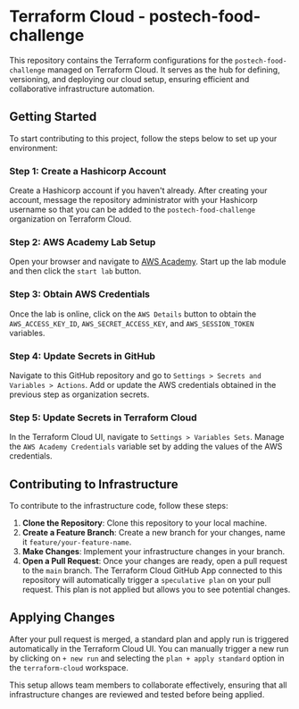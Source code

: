 # Terraform Cloud - postech-food-challenge

This repository contains the Terraform configurations for the `postech-food-challenge` managed on Terraform Cloud. It serves as the hub for defining, versioning, and deploying our cloud setup, ensuring efficient and collaborative infrastructure automation.

## Getting Started

To start contributing to this project, follow the steps below to set up your environment:

### Step 1: Create a Hashicorp Account

Create a Hashicorp account if you haven't already. After creating your account, message the repository administrator with your Hashicorp username so that you can be added to the `postech-food-challenge` organization on Terraform Cloud.

### Step 2: AWS Academy Lab Setup

Open your browser and navigate to [AWS Academy](https://awsacademy.instructure.com/). Start up the lab module and then click the `start lab` button.

### Step 3: Obtain AWS Credentials

Once the lab is online, click on the `AWS Details` button to obtain the `AWS_ACCESS_KEY_ID`, `AWS_SECRET_ACCESS_KEY`, and `AWS_SESSION_TOKEN` variables.

### Step 4: Update Secrets in GitHub

Navigate to this GitHub repository and go to `Settings > Secrets and Variables > Actions`. Add or update the AWS credentials obtained in the previous step as organization secrets.

### Step 5: Update Secrets in Terraform Cloud

In the Terraform Cloud UI, navigate to `Settings > Variables Sets`. Manage the `AWS Academy Credentials` variable set by adding the values of the AWS credentials.

## Contributing to Infrastructure

To contribute to the infrastructure code, follow these steps:

1. **Clone the Repository**: Clone this repository to your local machine.
2. **Create a Feature Branch**: Create a new branch for your changes, name it `feature/your-feature-name`.
3. **Make Changes**: Implement your infrastructure changes in your branch.
4. **Open a Pull Request**: Once your changes are ready, open a pull request to the `main` branch. The Terraform Cloud GitHub App connected to this repository will automatically trigger a `speculative plan` on your pull request. This plan is not applied but allows you to see potential changes.

## Applying Changes

After your pull request is merged, a standard plan and apply run is triggered automatically in the Terraform Cloud UI. You can manually trigger a new run by clicking on `+ new run` and selecting the `plan + apply standard` option in the `terraform-cloud` workspace.

This setup allows team members to collaborate effectively, ensuring that all infrastructure changes are reviewed and tested before being applied.

